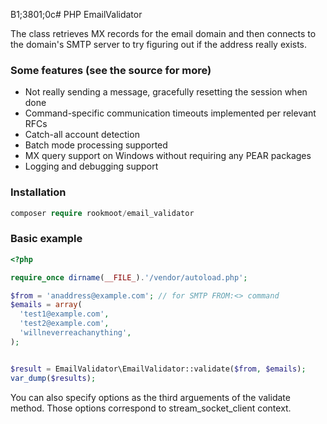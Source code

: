 B1;3801;0c# PHP EmailValidator

The class retrieves MX records for the email domain and then connects to the
domain's SMTP server to try figuring out if the address really exists.

### Some features (see the source for more)

* Not really sending a message, gracefully resetting the session when done
* Command-specific communication timeouts implemented per relevant RFCs
* Catch-all account detection
* Batch mode processing supported
* MX query support on Windows without requiring any PEAR packages
* Logging and debugging support

### Installation
```php
composer require rookmoot/email_validator
```

### Basic example
```php
<?php

require_once dirname(__FILE_).'/vendor/autoload.php';

$from = 'anaddress@example.com'; // for SMTP FROM:<> command
$emails = array(
  'test1@example.com',
  'test2@example.com',
  'willneverreachanything',
);


$result = EmailValidator\EmailValidator::validate($from, $emails);
var_dump($results);
```

You can also specify options as the third arguements of the validate method.
Those options correspond to stream_socket_client context.
